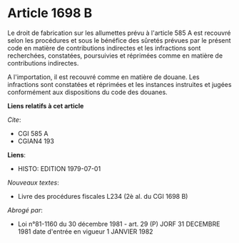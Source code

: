 # Article 1698 B

Le droit de fabrication sur les allumettes prévu à l'article 585 A est recouvré selon les procédures et sous le bénéfice des
sûretés prévues par le présent code en matière de contributions indirectes et les infractions sont recherchées, constatées,
poursuivies et réprimées comme en matière de contributions indirectes.

A l'importation, il est recouvré comme en matière de douane. Les infractions sont constatées et réprimées et les instances
instruites et jugées conformément aux dispositions du code des douanes.

**Liens relatifs à cet article**

_Cite_:

  - CGI 585 A
  - CGIAN4 193

**Liens**:

  - HISTO: EDITION 1979-07-01

_Nouveaux textes_:

  - Livre des procédures fiscales L234 (2è al. du CGI 1698 B)

_Abrogé par_:

  - Loi n°81-1160 du 30 décembre 1981 - art. 29 (P) JORF 31 DECEMBRE 1981 date d'entrée en vigueur 1 JANVIER 1982
